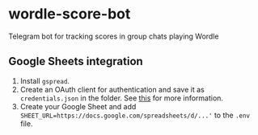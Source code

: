# wordle-score-bot
Telegram bot for tracking scores in group chats playing Wordle

## Google Sheets integration

1. Install `gspread`.
2. Create an OAuth client for authentication and save it as `credentials.json` in the folder. See [this](https://docs.gspread.org/en/latest/oauth2.html#for-end-users-using-oauth-client-id) for more information.
3. Create your Google Sheet and add `SHEET_URL=https://docs.google.com/spreadsheets/d/...'` to the `.env` file.
